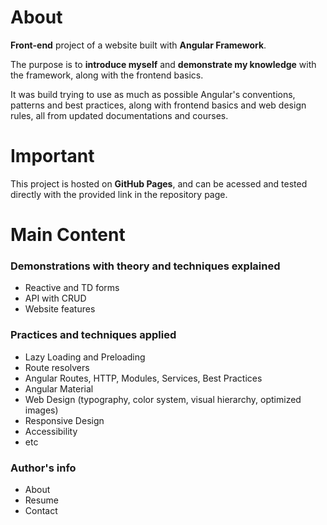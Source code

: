 # About

**Front-end** project of a website built with **Angular Framework**. 

The purpose is to **introduce myself** and **demonstrate my knowledge** with the framework, along with the frontend basics. 

It was build trying to use as much as possible Angular's conventions, patterns and best practices, along with frontend basics and web design rules, all from updated documentations and courses.

# Important

This project is hosted on **GitHub Pages**, and can be acessed and tested directly with the provided link in the repository page. 

# Main Content

### Demonstrations with theory and techniques explained
- Reactive and TD forms
- API with CRUD
- Website features

### Practices and techniques applied 
- Lazy Loading and Preloading
- Route resolvers
- Angular Routes, HTTP, Modules, Services, Best Practices
- Angular Material
- Web Design (typography, color system, visual hierarchy, optimized images)
- Responsive Design
- Accessibility
- etc

### Author's info
- About
- Resume
- Contact
